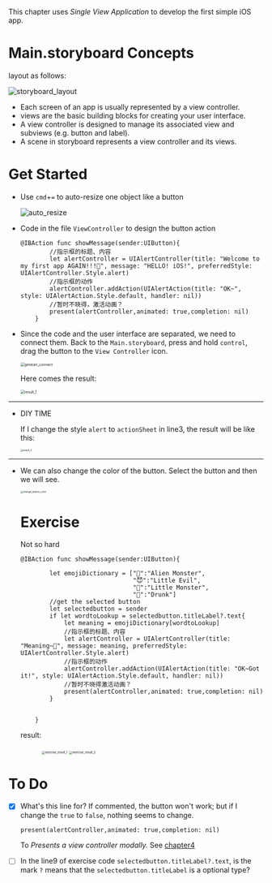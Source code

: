 This chapter uses _Single View Application_ to develop the first simple iOS app.

# Main.storyboard Concepts

layout as follows:

![storyboard_layout](graph/story_layout.png)

* Each screen of an app is usually represented by a view controller.
* views are the basic building blocks for creating your user interface.
* A view controller is designed to manage its associated view and subviews (e.g. button and label).
* A scene in storyboard represents a view controller and its views.


# Get Started

* Use `cmd`+`=` to auto-resize one object like a button

  ![auto_resize](graph/auto_resize.png)

* Code in the file `ViewController` to design the button action

  ```sw
  @IBAction func showMessage(sender:UIButton){
          //指示框的标题、内容
          let alertController = UIAlertController(title: "Welcome to my first app AGAIN!!!🥳", message: "HELLO! iOS!", preferredStyle: UIAlertController.Style.alert)
          //指示框的动作
          alertController.addAction(UIAlertAction(title: "OK~", style: UIAlertAction.Style.default, handler: nil))
          //暂时不晓得，激活动画？
          present(alertController,animated: true,completion: nil)
      }
  ```

* Since the code and the user interface are separated, we need to connect them. Back to the `Main.storyboard`, press and hold `control`, drag the button to the `View Controller` icon.

  <img src="graph/getstart_connect.png" alt="getstart_connect" style="zoom:50%;" />

  Here comes the result:

  <img src="graph/result_1.png" alt="result_1" style="zoom:50%;" />

---

* DIY TIME

  If I change the style `alert` to `actionSheet` in line3, the result will be like this:

  <img src="graph/result_2.png" alt="result_2" style="zoom:33%;" />

---

* We can also change the color of the button. Select the button and then we will see.

  <img src="graph/change_button_color.png" alt="change_button_color" style="zoom:33%;" />

  # Exercise

  Not so hard

  ```sw
  @IBAction func showMessage(sender:UIButton){
          
          let emojiDictionary = ["👾":"Alien Monster",
                                 "😈":"Little Evil",
                                 "👻":"Little Monster",
                                 "🥴":"Drunk"]
          //get the selected button
          let selectedbutton = sender
          if let wordtoLookup = selectedbutton.titleLabel?.text{
              let meaning = emojiDictionary[wordtoLookup]
              //指示框的标题、内容
              let alertController = UIAlertController(title: "Meaning~🥳", message: meaning, preferredStyle: UIAlertController.Style.alert)
              //指示框的动作
              alertController.addAction(UIAlertAction(title: "OK~Got it!", style: UIAlertAction.Style.default, handler: nil))
              //暂时不晓得激活动画？
              present(alertController,animated: true,completion: nil)
          }
          
          
      }
  ```

  result:

  &emsp;&emsp;&emsp;<img src="graph/exercise_result_1.png" alt="exercise_result_1" style="zoom: 40%;" /> <img src="graph/exercise_result_2.png" alt="exercise_result_2" style="zoom: 40%;" />

# To Do

- [x] What's this line for? If commented, the button won't work; but if I change the `true` to `false`, nothing seems to change.

  ```sw
  present(alertController,animated: true,completion: nil)
  ```

  To *Presents a view controller modally.* See [chapter4](../chapter4/chapter4.md)

- [ ] In the line9 of exercise code `selectedbutton.titleLabel?.text`, is the mark `?` means that the `selectedbutton.titleLabel` is a optional type?